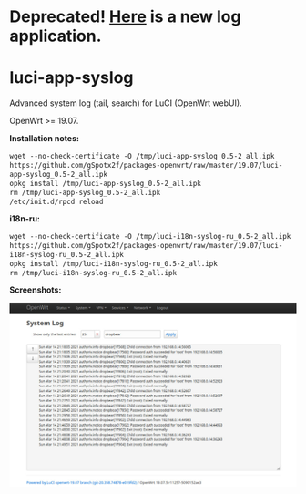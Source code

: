 # Deprecated! [Here](https://github.com/gSpotx2f/luci-app-log) is a new log application.

# luci-app-syslog
Advanced system log (tail, search) for LuCI (OpenWrt webUI).

OpenWrt >= 19.07.

**Installation notes:**

    wget --no-check-certificate -O /tmp/luci-app-syslog_0.5-2_all.ipk https://github.com/gSpotx2f/packages-openwrt/raw/master/19.07/luci-app-syslog_0.5-2_all.ipk
    opkg install /tmp/luci-app-syslog_0.5-2_all.ipk
    rm /tmp/luci-app-syslog_0.5-2_all.ipk
    /etc/init.d/rpcd reload

**i18n-ru:**

    wget --no-check-certificate -O /tmp/luci-i18n-syslog-ru_0.5-2_all.ipk https://github.com/gSpotx2f/packages-openwrt/raw/master/19.07/luci-i18n-syslog-ru_0.5-2_all.ipk
    opkg install /tmp/luci-i18n-syslog-ru_0.5-2_all.ipk
    rm /tmp/luci-i18n-syslog-ru_0.5-2_all.ipk

**Screenshots:**

![](https://github.com/gSpotx2f/luci-app-syslog/blob/master/screenshots/01.jpg)
